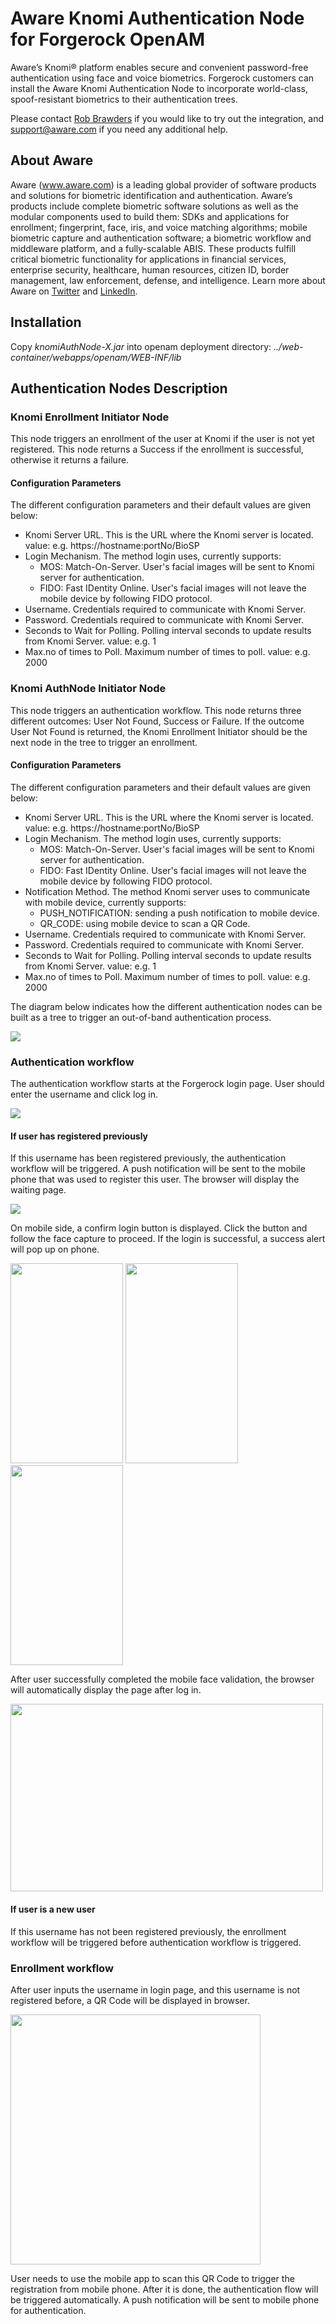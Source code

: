 # Aware Knomi Authentication Node for Forgerock OpenAM

Aware’s Knomi® platform enables secure and convenient password-free authentication using face and voice biometrics. Forgerock customers can install the Aware Knomi Authentication Node to incorporate world-class, spoof-resistant biometrics to their authentication trees.

Please contact [Rob Brawders](mailto:brawders@aware.com) if you would like to try out the integration, and support@aware.com if you need any additional help.

## About Aware
Aware (www.aware.com) is a leading global provider of software products and solutions for biometric identification and authentication. Aware’s products include complete biometric software solutions as well as the modular components used to build them: SDKs and applications for enrollment; fingerprint, face, iris, and voice matching algorithms; mobile biometric capture and authentication software; a biometric workflow and middleware platform, and a fully-scalable ABIS. These products fulfill critical biometric functionality for applications in financial services, enterprise security, healthcare, human resources, citizen ID, border management, law enforcement, defense, and intelligence. Learn more about Aware on [Twitter](https://twitter.com/AwareBiometrics) and [LinkedIn](https://www.linkedin.com/company/aware-inc.).

## Installation

Copy *knomiAuthNode-X.jar* into openam deployment directory:
*../web-container/webapps/openam/WEB-INF/lib*

## Authentication Nodes Description

### Knomi Enrollment Initiator Node
This node triggers an enrollment of the user at Knomi if the user is not yet registered. This node returns a Success
 if the enrollment is successful, otherwise it returns a failure. 

#### Configuration Parameters
The different configuration parameters and their default values are given below:
 - Knomi Server URL. This is the URL where the Knomi server is located. value: e.g. https://hostname:portNo/BioSP
 - Login Mechanism. The method login uses, currently supports:
	 - MOS: Match-On-Server. User's facial images will be sent to Knomi server for authentication.
	 - FIDO: Fast IDentity Online. User's facial images will not leave the mobile device by following FIDO protocol.
 - Username. Credentials required to communicate with Knomi Server. 
 - Password. Credentials required to communicate with Knomi Server. 
 - Seconds to Wait for Polling. Polling interval seconds to update results from Knomi Server. value: e.g. 1
 - Max.no of times to Poll. Maximum number of times to poll. value: e.g. 2000

### Knomi AuthNode Initiator Node
This node triggers an authentication workflow. This node returns three different outcomes: User Not Found, Success or
Failure. If the outcome User Not Found is returned, the Knomi Enrollment Initiator should be the next node in the
tree to trigger an enrollment.

#### Configuration Parameters
The different configuration parameters and their default values are given below:
 - Knomi Server URL. This is the URL where the Knomi server is located. value: e.g. https://hostname:portNo/BioSP
 - Login Mechanism. The method login uses, currently supports:
	 - MOS: Match-On-Server. User's facial images will be sent to Knomi server for authentication.
	 - FIDO: Fast IDentity Online. User's facial images will not leave the mobile device by following FIDO protocol.
 - Notification Method. The method Knomi server uses to communicate with mobile device, currently supports:
    - PUSH_NOTIFICATION: sending a push notification to mobile device.
    - QR_CODE: using mobile device to scan a QR Code.
 - Username. Credentials required to communicate with Knomi Server.
 - Password. Credentials required to communicate with Knomi Server.
 - Seconds to Wait for Polling. Polling interval seconds to update results from Knomi Server. value: e.g. 1
 - Max.no of times to Poll. Maximum number of times to poll. value: e.g. 2000

The diagram below indicates how the different authentication nodes can be built as a tree to trigger an out-of-band authentication process.

![](image/AuthenticationNodeTree.png)

### Authentication workflow
The authentication workflow starts at the Forgerock login page. User should enter the username and click log in.

<img src="./image/auth_step1_login_page.png">

#### If user has registered previously 
If this username has been registered previously, the authentication workflow will be triggered. A push notification will be sent to the mobile phone that was used to register this user. The browser will display the waiting page.

<img src="./image/auth_step2_push_sent.png">


On mobile side, a confirm login button is displayed. Click the button and follow the face capture to proceed. If the login is successful, a success alert will pop up on phone.

<img src="./image/mobile_step1_push_received.png" width="180" height="320"> <img src="./image/mobile_step2_face_capture.png" width="180" height="320"> <img src="./image/mobile_step3_authentication_success.png" width="180" height="320">

After user successfully completed the mobile face validation, the browser will automatically display the page after log in.

<img src="./image/auth_step3_login_success.png"  width="500" height="300">

#### If user is a new user
If this username has not been registered previously, the enrollment workflow will be triggered before authentication workflow is triggered.

### Enrollment workflow
After user inputs the username in login page, and this username is not registered before, a QR Code will be displayed in browser.

<img src="./image/reg_step1_qr_display.PNG" width="400" height="400">

User needs to use the mobile app to scan this QR Code to trigger the registration from mobile phone. After it is done, the authentication flow will be triggered automatically. A push notification will be sent to mobile phone for authentication.
